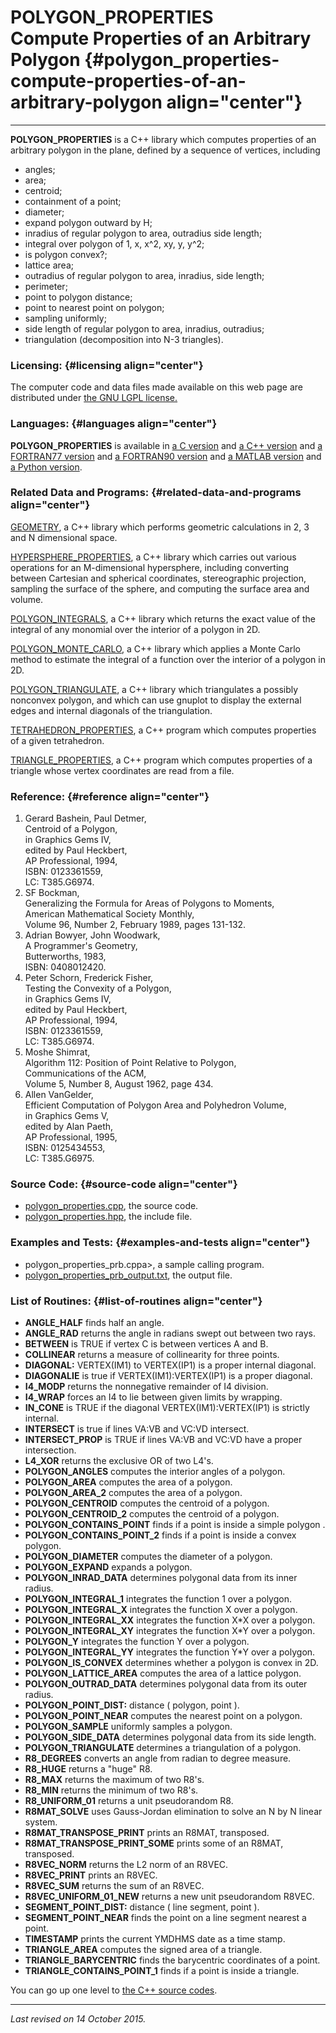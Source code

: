 POLYGON\_PROPERTIES\
Compute Properties of an Arbitrary Polygon {#polygon_properties-compute-properties-of-an-arbitrary-polygon align="center"}
==========================================

------------------------------------------------------------------------

**POLYGON\_PROPERTIES** is a C++ library which computes properties of an
arbitrary polygon in the plane, defined by a sequence of vertices,
including

-   angles;
-   area;
-   centroid;
-   containment of a point;
-   diameter;
-   expand polygon outward by H;
-   inradius of regular polygon to area, outradius side length;
-   integral over polygon of 1, x, x\^2, xy, y, y\^2;
-   is polygon convex?;
-   lattice area;
-   outradius of regular polygon to area, inradius, side length;
-   perimeter;
-   point to polygon distance;
-   point to nearest point on polygon;
-   sampling uniformly;
-   side length of regular polygon to area, inradius, outradius;
-   triangulation (decomposition into N-3 triangles).

### Licensing: {#licensing align="center"}

The computer code and data files made available on this web page are
distributed under [the GNU LGPL license.](../../txt/gnu_lgpl.txt)

### Languages: {#languages align="center"}

**POLYGON\_PROPERTIES** is available in [a C
version](../../c_src/polygon_properties/polygon_properties.md) and [a
C++ version](../../master/polygon_properties/polygon_properties.md)
and [a FORTRAN77
version](../../f77_src/polygon_properties/polygon_properties.md) and
[a FORTRAN90
version](../../f_src/polygon_properties/polygon_properties.md) and [a
MATLAB version](../../m_src/polygon_properties/polygon_properties.md)
and [a Python
version](../../py_src/polygon_properties/polygon_properties.md).

### Related Data and Programs: {#related-data-and-programs align="center"}

[GEOMETRY](../../master/geometry/geometry.md), a C++ library which
performs geometric calculations in 2, 3 and N dimensional space.

[HYPERSPHERE\_PROPERTIES](../../master/hypersphere_properties/hypersphere_properties.md),
a C++ library which carries out various operations for an M-dimensional
hypersphere, including converting between Cartesian and spherical
coordinates, stereographic projection, sampling the surface of the
sphere, and computing the surface area and volume.

[POLYGON\_INTEGRALS](../../master/polygon_integrals/polygon_integrals.md),
a C++ library which returns the exact value of the integral of any
monomial over the interior of a polygon in 2D.

[POLYGON\_MONTE\_CARLO](../../master/polygon_monte_carlo/polygon_monte_carlo.md),
a C++ library which applies a Monte Carlo method to estimate the
integral of a function over the interior of a polygon in 2D.

[POLYGON\_TRIANGULATE](../../master/polygon_triangulate/polygon_triangulate.md),
a C++ library which triangulates a possibly nonconvex polygon, and which
can use gnuplot to display the external edges and internal diagonals of
the triangulation.

[TETRAHEDRON\_PROPERTIES](../../master/tetrahedron_properties/tetrahedron_properties.md),
a C++ program which computes properties of a given tetrahedron.

[TRIANGLE\_PROPERTIES](../../master/triangle_properties/triangle_properties.md),
a C++ program which computes properties of a triangle whose vertex
coordinates are read from a file.

### Reference: {#reference align="center"}

1.  Gerard Bashein, Paul Detmer,\
    Centroid of a Polygon,\
    in Graphics Gems IV,\
    edited by Paul Heckbert,\
    AP Professional, 1994,\
    ISBN: 0123361559,\
    LC: T385.G6974.
2.  SF Bockman,\
    Generalizing the Formula for Areas of Polygons to Moments,\
    American Mathematical Society Monthly,\
    Volume 96, Number 2, February 1989, pages 131-132.
3.  Adrian Bowyer, John Woodwark,\
    A Programmer's Geometry,\
    Butterworths, 1983,\
    ISBN: 0408012420.
4.  Peter Schorn, Frederick Fisher,\
    Testing the Convexity of a Polygon,\
    in Graphics Gems IV,\
    edited by Paul Heckbert,\
    AP Professional, 1994,\
    ISBN: 0123361559,\
    LC: T385.G6974.
5.  Moshe Shimrat,\
    Algorithm 112: Position of Point Relative to Polygon,\
    Communications of the ACM,\
    Volume 5, Number 8, August 1962, page 434.
6.  Allen VanGelder,\
    Efficient Computation of Polygon Area and Polyhedron Volume,\
    in Graphics Gems V,\
    edited by Alan Paeth,\
    AP Professional, 1995,\
    ISBN: 0125434553,\
    LC: T385.G6975.

### Source Code: {#source-code align="center"}

-   [polygon\_properties.cpp](polygon_properties.cpp), the source code.
-   [polygon\_properties.hpp](polygon_properties.hpp), the include file.

### Examples and Tests: {#examples-and-tests align="center"}

-   polygon\_properties\_prb.cppa&gt;, a sample calling program.
-   [polygon\_properties\_prb\_output.txt](polygon_properties_prb_output.txt),
    the output file.

### List of Routines: {#list-of-routines align="center"}

-   **ANGLE\_HALF** finds half an angle.
-   **ANGLE\_RAD** returns the angle in radians swept out between two
    rays.
-   **BETWEEN** is TRUE if vertex C is between vertices A and B.
-   **COLLINEAR** returns a measure of collinearity for three points.
-   **DIAGONAL:** VERTEX(IM1) to VERTEX(IP1) is a proper internal
    diagonal.
-   **DIAGONALIE** is true if VERTEX(IM1):VERTEX(IP1) is a proper
    diagonal.
-   **I4\_MODP** returns the nonnegative remainder of I4 division.
-   **I4\_WRAP** forces an I4 to lie between given limits by wrapping.
-   **IN\_CONE** is TRUE if the diagonal VERTEX(IM1):VERTEX(IP1) is
    strictly internal.
-   **INTERSECT** is true if lines VA:VB and VC:VD intersect.
-   **INTERSECT\_PROP** is TRUE if lines VA:VB and VC:VD have a proper
    intersection.
-   **L4\_XOR** returns the exclusive OR of two L4's.
-   **POLYGON\_ANGLES** computes the interior angles of a polygon.
-   **POLYGON\_AREA** computes the area of a polygon.
-   **POLYGON\_AREA\_2** computes the area of a polygon.
-   **POLYGON\_CENTROID** computes the centroid of a polygon.
-   **POLYGON\_CENTROID\_2** computes the centroid of a polygon.
-   **POLYGON\_CONTAINS\_POINT** finds if a point is inside a simple
    polygon .
-   **POLYGON\_CONTAINS\_POINT\_2** finds if a point is inside a convex
    polygon.
-   **POLYGON\_DIAMETER** computes the diameter of a polygon.
-   **POLYGON\_EXPAND** expands a polygon.
-   **POLYGON\_INRAD\_DATA** determines polygonal data from its inner
    radius.
-   **POLYGON\_INTEGRAL\_1** integrates the function 1 over a polygon.
-   **POLYGON\_INTEGRAL\_X** integrates the function X over a polygon.
-   **POLYGON\_INTEGRAL\_XX** integrates the function X\*X over a
    polygon.
-   **POLYGON\_INTEGRAL\_XY** integrates the function X\*Y over a
    polygon.
-   **POLYGON\_Y** integrates the function Y over a polygon.
-   **POLYGON\_INTEGRAL\_YY** integrates the function Y\*Y over a
    polygon.
-   **POLYGON\_IS\_CONVEX** determines whether a polygon is convex in
    2D.
-   **POLYGON\_LATTICE\_AREA** computes the area of a lattice polygon.
-   **POLYGON\_OUTRAD\_DATA** determines polygonal data from its outer
    radius.
-   **POLYGON\_POINT\_DIST:** distance ( polygon, point ).
-   **POLYGON\_POINT\_NEAR** computes the nearest point on a polygon.
-   **POLYGON\_SAMPLE** uniformly samples a polygon.
-   **POLYGON\_SIDE\_DATA** determines polygonal data from its side
    length.
-   **POLYGON\_TRIANGULATE** determines a triangulation of a polygon.
-   **R8\_DEGREES** converts an angle from radian to degree measure.
-   **R8\_HUGE** returns a "huge" R8.
-   **R8\_MAX** returns the maximum of two R8's.
-   **R8\_MIN** returns the minimum of two R8's.
-   **R8\_UNIFORM\_01** returns a unit pseudorandom R8.
-   **R8MAT\_SOLVE** uses Gauss-Jordan elimination to solve an N by N
    linear system.
-   **R8MAT\_TRANSPOSE\_PRINT** prints an R8MAT, transposed.
-   **R8MAT\_TRANSPOSE\_PRINT\_SOME** prints some of an R8MAT,
    transposed.
-   **R8VEC\_NORM** returns the L2 norm of an R8VEC.
-   **R8VEC\_PRINT** prints an R8VEC.
-   **R8VEC\_SUM** returns the sum of an R8VEC.
-   **R8VEC\_UNIFORM\_01\_NEW** returns a new unit pseudorandom R8VEC.
-   **SEGMENT\_POINT\_DIST:** distance ( line segment, point ).
-   **SEGMENT\_POINT\_NEAR** finds the point on a line segment nearest a
    point.
-   **TIMESTAMP** prints the current YMDHMS date as a time stamp.
-   **TRIANGLE\_AREA** computes the signed area of a triangle.
-   **TRIANGLE\_BARYCENTRIC** finds the barycentric coordinates of a
    point.
-   **TRIANGLE\_CONTAINS\_POINT\_1** finds if a point is inside a
    triangle.

You can go up one level to [the C++ source codes](../cpp_src.md).

------------------------------------------------------------------------

*Last revised on 14 October 2015.*
